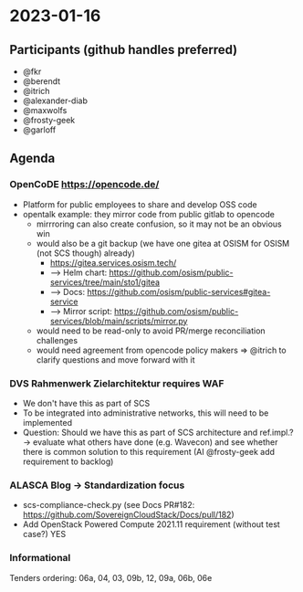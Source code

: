 # 2023-01-16

## Participants (github handles preferred)
* @fkr
* @berendt
* @itrich
* @alexander-diab
* @maxwolfs
* @frosty-geek
* @garloff

## Agenda

### OpenCoDE https://opencode.de/

* Platform for public employees to share and develop OSS code
* opentalk example: they mirror code from public gitlab to opencode
  - mirrroring can also create confusion, so it may not be an obvious win
  - would also be a git backup (we have one gitea at OSISM for OSISM (not SCS though) already)
    - https://gitea.services.osism.tech/
    - --> Helm chart: https://github.com/osism/public-services/tree/main/sto1/gitea
    - --> Docs: https://github.com/osism/public-services#gitea-service
    - --> Mirror script: https://github.com/osism/public-services/blob/main/scripts/mirror.py
  - would need to be read-only to avoid PR/merge reconciliation challenges
  - would need agreement from opencode policy makers
  => @itrich to clarify questions and move forward with it

### DVS Rahmenwerk Zielarchitektur requires WAF

* We don't have this as part of SCS
* To be integrated into administrative networks, this will need to be implemented
* Question: Should we have this as part of SCS architecture and ref.impl.?
  -> evaluate what others have done (e.g. Wavecon) and see whether there is common solution to this requirement (AI @frosty-geek add requirement to backlog)

### ALASCA Blog -> Standardization focus

* scs-compliance-check.py (see Docs PR#182: https://github.com/SovereignCloudStack/Docs/pull/182)
* Add OpenStack Powered Compute 2021.11 requirement (without test case?) YES

### Informational

Tenders ordering: 06a, 04, 03, 09b, 12, 09a, 06b, 06e
